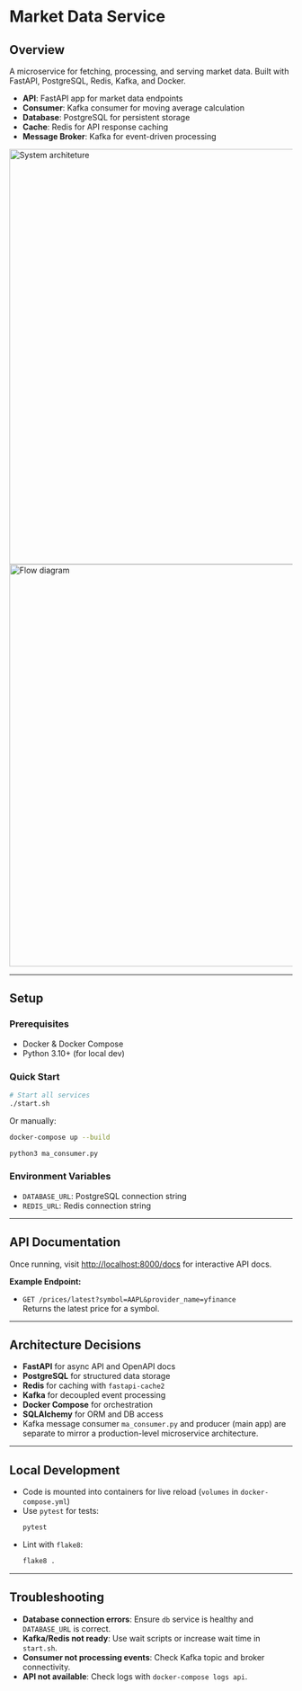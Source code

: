 # Market Data Service

## Overview
A microservice for fetching, processing, and serving market data.
Built with FastAPI, PostgreSQL, Redis, Kafka, and Docker.

- **API**: FastAPI app for market data endpoints
- **Consumer**: Kafka consumer for moving average calculation
- **Database**: PostgreSQL for persistent storage
- **Cache**: Redis for API response caching
- **Message Broker**: Kafka for event-driven processing

<img width="739" alt="System architeture" src="https://github.com/user-attachments/assets/359cf09d-1c13-4b41-9a67-d66f8f5d8cc4" />
<img width="716" alt="Flow diagram" src="https://github.com/user-attachments/assets/4d25a59e-cd75-4017-9cc7-70ff1d0e5b10" />


---

## Setup

### Prerequisites
- Docker & Docker Compose
- Python 3.10+ (for local dev)

### Quick Start
```bash
# Start all services
./start.sh
```
Or manually:
```bash
docker-compose up --build
```
```bash
python3 ma_consumer.py
```

### Environment Variables
- `DATABASE_URL`: PostgreSQL connection string
- `REDIS_URL`: Redis connection string

---

## API Documentation
Once running, visit [http://localhost:8000/docs](http://localhost:8000/docs) for interactive API docs.

**Example Endpoint:**
- `GET /prices/latest?symbol=AAPL&provider_name=yfinance`  
  Returns the latest price for a symbol.

---

## Architecture Decisions
- **FastAPI** for async API and OpenAPI docs
- **PostgreSQL** for structured data storage
- **Redis** for caching with `fastapi-cache2`
- **Kafka** for decoupled event processing
- **Docker Compose** for orchestration
- **SQLAlchemy** for ORM and DB access
- Kafka message consumer `ma_consumer.py` and producer (main app) are separate to mirror a production-level microservice architecture.

---

## Local Development
- Code is mounted into containers for live reload (`volumes` in `docker-compose.yml`)
- Use `pytest` for tests:  
  ```bash
  pytest
  ```
- Lint with `flake8`:
  ```bash
  flake8 .
  ```

---

## Troubleshooting
- **Database connection errors**: Ensure `db` service is healthy and `DATABASE_URL` is correct.
- **Kafka/Redis not ready**: Use wait scripts or increase wait time in `start.sh`.
- **Consumer not processing events**: Check Kafka topic and broker connectivity.
- **API not available**: Check logs with `docker-compose logs api`.

